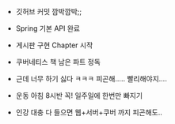 - 깃허브 커밋 깜박깜박;;

- Spring 기본 API 완료

- 게시판 구현 Chapter 시작

- 쿠버네티스 책 남은 파트 정독

- 근데 너무 하기 싫다 ㅋㅋㅋ 피곤해..... 빨리해야지....

- 운동 아침 8시반 꼭! 일주일에 한번만 빠지기 

- 인강 대충 다 들으면 웹+서버+쿠버 까지 피곤해도..
